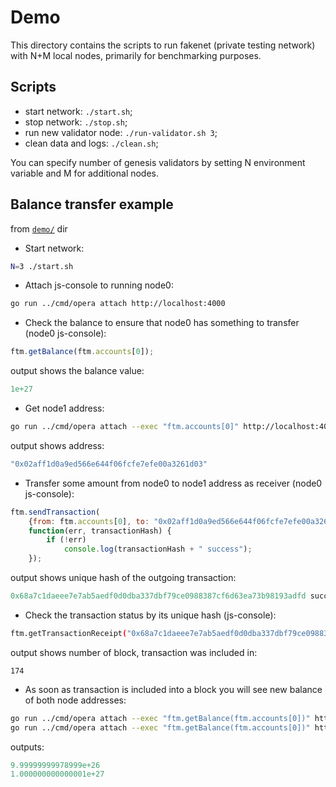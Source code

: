 # Demo

This directory contains the scripts to run fakenet (private testing network) with N+M local nodes,
primarily for benchmarking purposes.

## Scripts

  - start network: `./start.sh`;
  - stop network: `./stop.sh`;
  - run new validator node: `./run-validator.sh 3`;
  - clean data and logs: `./clean.sh`;

You can specify number of genesis validators by setting N environment variable
 and M for additional nodes.

## Balance transfer example

from [`demo/`](./demo/) dir

* Start network:
```sh
N=3 ./start.sh
```

* Attach js-console to running node0:
```sh
go run ../cmd/opera attach http://localhost:4000
```

* Check the balance to ensure that node0 has something to transfer (node0 js-console):
```js
ftm.getBalance(ftm.accounts[0]);
```
 
 output shows the balance value:
```js
1e+27
```

* Get node1 address:
```sh
go run ../cmd/opera attach --exec "ftm.accounts[0]" http://localhost:4001
```
 output shows address:
```js
"0x02aff1d0a9ed566e644f06fcfe7efe00a3261d03"
```

* Transfer some amount from node0 to node1 address as receiver (node0 js-console):
```js
ftm.sendTransaction(
	{from: ftm.accounts[0], to: "0x02aff1d0a9ed566e644f06fcfe7efe00a3261d03", value:  "1000000000"},
	function(err, transactionHash) {
        if (!err)
            console.log(transactionHash + " success");
    });
```
 output shows unique hash of the outgoing transaction:
```js
0x68a7c1daeee7e7ab5aedf0d0dba337dbf79ce0988387cf6d63ea73b98193adfd success
```

* Check the transaction status by its unique hash (js-console):
```sh
ftm.getTransactionReceipt("0x68a7c1daeee7e7ab5aedf0d0dba337dbf79ce0988387cf6d63ea73b98193adfd").blockNumber
```
 output shows number of block, transaction was included in:
```
174
```

* As soon as transaction is included into a block you will see new balance of both node addresses:
```sh
go run ../cmd/opera attach --exec "ftm.getBalance(ftm.accounts[0])" http://localhost:4000
go run ../cmd/opera attach --exec "ftm.getBalance(ftm.accounts[0])" http://localhost:4001
```
 outputs:
```js
9.99999999978999e+26
1.000000000000001e+27
```
